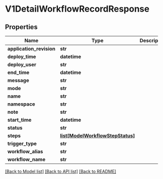 # V1DetailWorkflowRecordResponse

## Properties
Name | Type | Description | Notes
------------ | ------------- | ------------- | -------------
**application_revision** | **str** |  | 
**deploy_time** | **datetime** |  | 
**deploy_user** | **str** |  | 
**end_time** | **datetime** |  | [optional] 
**message** | **str** |  | 
**mode** | **str** |  | 
**name** | **str** |  | 
**namespace** | **str** |  | 
**note** | **str** |  | 
**start_time** | **datetime** |  | [optional] 
**status** | **str** |  | 
**steps** | [**list[ModelWorkflowStepStatus]**](ModelWorkflowStepStatus.md) |  | [optional] 
**trigger_type** | **str** |  | 
**workflow_alias** | **str** |  | 
**workflow_name** | **str** |  | 

[[Back to Model list]](../vela-client/README.md#documentation-for-models) [[Back to API list]](../vela-client/README.md#documentation-for-api-endpoints) [[Back to README]](../vela-client/README.md)

